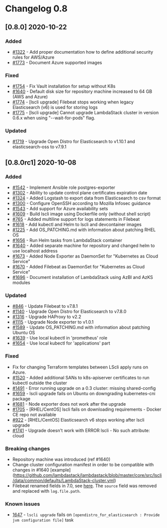 # Changelog 0.8

## [0.8.0] 2020-10-22

### Added

- [#1322](https://github.com/lambdastack/lambdastack/issues/1322) - Add proper documentation how to define additional security rules for AWS/Azure
- [#1773](https://github.com/lambdastack/lambdastack/issues/1773) - Document Azure supported images

### Fixed

- [#1754](https://github.com/lambdastack/lambdastack/issues/1754) - Fix Vault installation for setup without K8s
- [#1640](https://github.com/lambdastack/lambdastack/issues/1640) - Default disk size for repository machine increased to 64 GB (AWS and Azure)
- [#1774](https://github.com/lambdastack/lambdastack/issues/1774) - [lscli upgrade] Filebeat stops working when legacy Elasticsearch (v6) is used for storing logs
- [#1775](https://github.com/lambdastack/lambdastack/issues/1775) - [lscli upgrade] Cannot upgrade LambdaStack cluster in version 0.6.x when using "--wait-for-pods" flag.

### Updated

- [#1719](https://github.com/lambdastack/lambdastack/issues/1719) - Upgrade Open Distro for Elasticsearch to v1.10.1 and elasticsearch-oss to v7.9.1

## [0.8.0rc1] 2020-10-08

### Added

- [#1542](https://github.com/lambdastack/lambdastack/issues/1542) - Implement Ansible role postgres-exporter
- [#1302](https://github.com/lambdastack/lambdastack/issues/1302) - Ability to update control plane certificates expiration date
- [#1324](https://github.com/lambdastack/lambdastack/issues/1324) - Added Logstash to export data from Elasticsearch to csv format
- [#1300](https://github.com/lambdastack/lambdastack/issues/1300) - Configure OpenSSH according to Mozilla Infosec guidance
- [#1543](https://github.com/lambdastack/lambdastack/issues/1543) - Add support for Azure availability sets
- [#1609](https://github.com/lambdastack/lambdastack/issues/1609) - Build lscli image using Dockerfile only (without shell script)
- [#765](https://github.com/lambdastack/lambdastack/issues/765) - Added multiline support for logs statements in Filebeat
- [#1618](https://github.com/lambdastack/lambdastack/issues/1618) - Add kubectl and Helm to lscli and devcontainer images
- [#1225](https://github.com/lambdastack/lambdastack/issues/1225) - Add OS_PATCHING.md with information about patching RHEL OS
- [#1656](https://github.com/lambdastack/lambdastack/issues/1656) - Run Helm tasks from LambdaStack container
- [#1640](https://github.com/lambdastack/lambdastack/issues/1640) - Added separate machine for repository and changed helm to use localhost address
- [#1673](https://github.com/lambdastack/lambdastack/issues/1673) - Added Node Exporter as DaemonSet for "Kubernetes as Cloud Service"
- [#1670](https://github.com/lambdastack/lambdastack/issues/1670) - Added Filebeat as DaemonSet for "Kubernetes as Cloud Service"
- [#1696](https://github.com/lambdastack/lambdastack/issues/1696) - Document installation of LambdaStack using AzBI and AzKS modules

### Updated

- [#846](https://github.com/lambdastack/lambdastack/issues/846) - Update Filebeat to v7.8.1
- [#1140](https://github.com/lambdastack/lambdastack/issues/1140) - Upgrade Open Distro for Elasticsearch to v7.8.0
- [#1316](https://github.com/lambdastack/lambdastack/issues/1316) - Upgrade HAProxy to v2.2
- [#1115](https://github.com/lambdastack/lambdastack/issues/1115) - Upgrade Node exporter to v1.0.1
- [#1589](https://github.com/lambdastack/lambdastack/issues/1589) - Update OS_PATCHING.md with information about patching Ubuntu OS
- [#1639](https://github.com/lambdastack/lambdastack/issues/1639) - Use local kubectl in 'prometheus' role
- [#1654](https://github.com/lambdastack/lambdastack/issues/1654) - Use local kubectl for 'applications' part

### Fixed

- Fix for changing Terraform templates between LScli apply runs on Azure.
- [#1520](https://github.com/lambdastack/lambdastack/issues/1520) - Added additional SANs to k8s-apiserver certificates to run kubectl outside the cluster
- [#1491](https://github.com/lambdastack/lambdastack/issues/1491) - Error running upgrade on a 0.3 cluster: missing shared-config
- [#1659](https://github.com/lambdastack/lambdastack/issues/1659) - lscli upgrade fails on Ubuntu on downgrading kubernetes-cni package
- [#1681](https://github.com/lambdastack/lambdastack/issues/1681) - Node exporter does not work after the upgrade
- [#1705](https://github.com/lambdastack/lambdastack/issues/1705) - [RHEL/CentOS] lscli fails on downloading requirements - Docker CE repo not available
- [#922](https://github.com/lambdastack/lambdastack/issues/922) - [RHEL/CentOS] Elasticsearch v6 stops working after lscli upgrade
- [#1741](https://github.com/lambdastack/lambdastack/issues/1741) - Upgrade doesn't work with ERROR lscli - No such attribute: cloud

### Breaking changes

- Repository machine was introduced (ref #1640)
- Change cluster configuration manifest in order to be compatible with changes in #1640 [example] (https://github.com/lambdastack/lambdastack/blob/master/core/src/lscli/data/common/defaults/LambdaStack-cluster.yml)
- Filebeat renamed fields in 7.0, see [here](https://www.elastic.co/guide/en/beats/libbeat/current/breaking-changes-7.0.html#_field_name_changes). The `source` field was removed and replaced with `log.file.path`.

### Known issues

- [1647](https://github.com/lambdastack/lambdastack/issues/1647) - `lscli upgrade` fails on `[opendistro_for_elasticsearch : Provide jvm configuration file]` task
